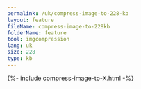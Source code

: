 ```yaml
---
permalink: /uk/compress-image-to-228-kb
layout: feature
fileName: compress-image-to-228kb
folderName: feature
tool: imgcompression
lang: uk
size: 228
type: kb
---
```


{%- include compress-image-to-X.html -%}
